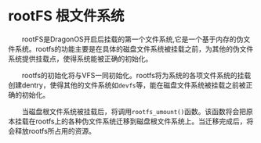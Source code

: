 # rootFS 根文件系统

&emsp;&emsp;rootFS是DragonOS开启后挂载的第一个文件系统,它是一个基于内存的伪文件系统。rootfs的功能主要是在具体的磁盘文件系统被挂载之前，为其他的伪文件系统提供挂载点，使得系统能被正确的初始化。

&emsp;&emsp;rootfs的初始化将与VFS一同初始化。rootfs将为系统的各项文件系统的挂载创建dentry，使得其他的文件系统如`devfs`等，能在磁盘文件系统被挂载之前被正确的初始化。

&emsp;&emsp;当磁盘根文件系统被挂载后，将调用`rootfs_umount()`函数。该函数将会把原本挂载在rootfs上的各种伪文件系统迁移到磁盘根文件系统上。当迁移完成后，将会释放rootfs所占用的资源。
